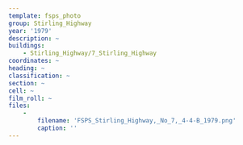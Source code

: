 ```yaml
---
template: fsps_photo
group: Stirling_Highway
year: '1979'
description: ~
buildings:
    - Stirling_Highway/7_Stirling_Highway
coordinates: ~
heading: ~
classification: ~
section: ~
cell: ~
film_roll: ~
files:
    -
        filename: 'FSPS_Stirling_Highway,_No_7,_4-4-B_1979.png'
        caption: ''
---
```

